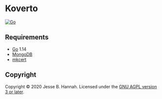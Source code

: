# Koverto

[![Go](https://github.com/koverto/koverto/workflows/Go/badge.svg)][workflow]

## Requirements

- [Go][] 1.14
- [MongoDB][]
- [mkcert][]

## Copyright

Copyright © 2020 Jesse B. Hannah. Licensed under the [GNU AGPL version 3 or
later][agpl].

[agpl]: LICENSE
[go]: https://golang.org/
[mkcert]: https://github.com/FiloSottile/mkcert
[mongodb]: https://www.mongodb.com/
[workflow]: https://github.com/koverto/koverto/actions?query=workflow%3AGo
